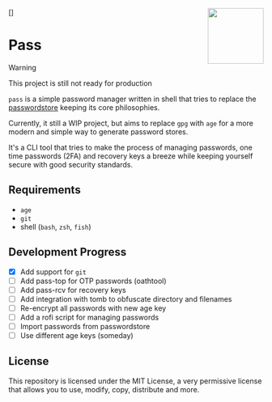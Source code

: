 [<img src="https://git.disroot.org/janpstrunn/images/raw/branch/main/pass.png" align="right" height="110"/>]

# Pass

> [!WARNING]
> This project is still not ready for production

`pass` is a simple password manager written in shell that tries to replace the [passwordstore](https://www.passwordstore.org/) keeping its core philosophies.

Currently, it still a WIP project, but aims to replace `gpg` with `age` for a more modern and simple way to generate password stores.

It's a CLI tool that tries to make the process of managing passwords, one time passwords (2FA) and recovery keys a breeze while keeping yourself secure with good security standards.

## Requirements

- `age`
- `git`
- shell (`bash`, `zsh`, `fish`)

## Development Progress

- [x] Add support for `git`
- [ ] Add pass-top for OTP passwords (oathtool)
- [ ] Add pass-rcv for recovery keys
- [ ] Add integration with tomb to obfuscate directory and filenames
- [ ] Re-encrypt all passwords with new age key
- [ ] Add a rofi script for managing passwords
- [ ] Import passwords from passwordstore
- [ ] Use different age keys (someday)

## License

This repository is licensed under the MIT License, a very permissive license that allows you to use, modify, copy, distribute and more.
